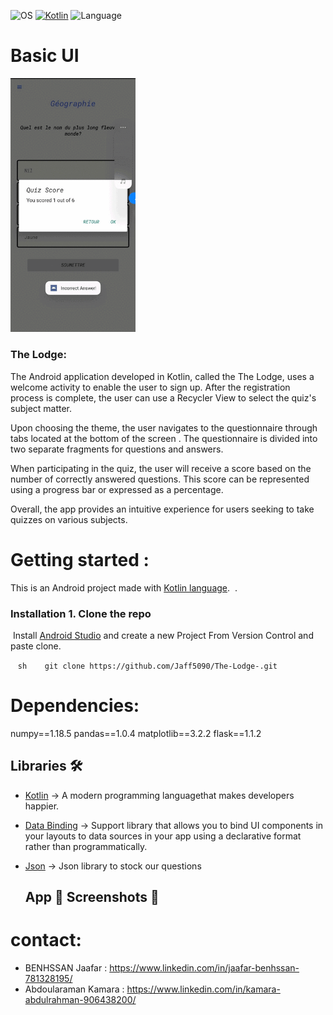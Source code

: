 ![OS](https://badgen.net/badge/OS/Android?icon=https://raw.githubusercontent.com/androiddevnotes/awesome-android-kotlin-apps/master/assets/android.svg&color=3ddc84)
[![Kotlin](https://img.shields.io/badge/Kotlin-1.7.21-blue.svg)](http://kotlinlang.org)
![Language](https://img.shields.io/github/languages/top/cortinico/kotlin-android-template?color=blue&logo=kotlin)
# Basic UI

<p float="left">
  <img src="./bloggif_6409fcd749ee0.gif" width="200"/> 
  <h3>The Lodge:</h3>
  <p>The Android application developed in Kotlin, called the The Lodge, uses a welcome activity to enable the user to sign up. After the registration process is complete, the user can use a Recycler View to select the quiz's subject matter.</p>
  <p>Upon choosing the theme, the user navigates to the questionnaire through tabs located at the bottom of the screen . The questionnaire is divided into two separate fragments for questions and answers.</p>
  <p>When participating in the quiz, the user will receive a score based on the number of correctly answered questions. This score can be represented using a progress bar or expressed as a percentage.</p>
  <p>Overall, the app provides an intuitive experience for users seeking to take quizzes on various subjects.</p>
</p>





# Getting started  :
This is an Android project made with [Kotlin language](https://kotlinlang.org/docs/home.html).
 . 
 ### Installation 1. Clone the repo
 Install [Android Studio](https://developer.android.com/studio) and create a new Project From Version Control and paste clone.
 
 
   ```sh
   git clone https://github.com/Jaff5090/The-Lodge-.git
   ```
   
# Dependencies: 
numpy==1.18.5
pandas==1.0.4
matplotlib==3.2.2
flask==1.1.2


## Libraries 🛠 

- [Kotlin](https://github.com/JetBrains/kotlin) -> A modern programming languagethat makes developers happier.
- [Data Binding](https://developer.android.com/topic/libraries/data-binding) -> Support library that allows you to bind UI components in your layouts to data sources in your app using a declarative format rather than programmatically.
- [Json](https://javadoc.org/artifact/com.google.code.gson/gson/2.9.0/) -> Json library to stock our questions 


  ## App 📲 Screenshots 📸





# contact: 

* BENHSSAN Jaafar  : https://www.linkedin.com/in/jaafar-benhssan-781328195/
* Abdoularaman Kamara  : https://www.linkedin.com/in/kamara-abdulrahman-906438200/  






















